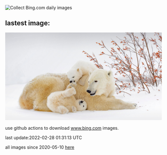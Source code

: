 ![Collect Bing.com daily images](https://github.com/counter2015/bing-daily-images/workflows/Collect%20Bing.com%20daily%20images/badge.svg)
## lastest image:
![](images/IPBDMom.jpg)

use github actions to download www.bing.com images.

last update:2022-02-28 01:31:13 UTC

all images since 2020-05-10 [here](https://github.com/counter2015/bing-daily-images/tree/master/images) 
